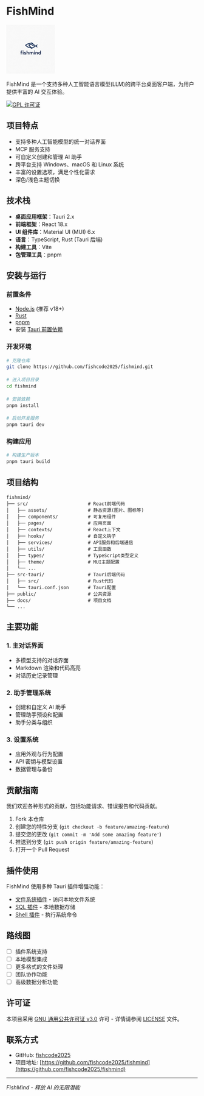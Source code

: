 # FishMind

<img src="app-icon.png" alt="FishMind Logo" width="128"/>

FishMind 是一个支持多种人工智能语言模型(LLM)的跨平台桌面客户端，为用户提供丰富的 AI 交互体验。

[![GPL 许可证](https://img.shields.io/badge/License-GPL%20v3-blue.svg)](https://www.gnu.org/licenses/gpl-3.0)

## 项目特点

- 支持多种人工智能模型的统一对话界面
- MCP 服务支持
- 可自定义创建和管理 AI 助手
- 跨平台支持 Windows、macOS 和 Linux 系统
- 丰富的设置选项，满足个性化需求
- 深色/浅色主题切换

## 技术栈

- **桌面应用框架**：Tauri 2.x
- **前端框架**：React 18.x
- **UI 组件库**：Material UI (MUI) 6.x
- **语言**：TypeScript, Rust (Tauri 后端)
- **构建工具**：Vite
- **包管理工具**：pnpm

## 安装与运行

### 前置条件

- [Node.js](https://nodejs.org/) (推荐 v18+)
- [Rust](https://www.rust-lang.org/tools/install)
- [pnpm](https://pnpm.io/installation)
- 安装 [Tauri 前置依赖](https://tauri.app/v1/guides/getting-started/prerequisites)

### 开发环境

```bash
# 克隆仓库
git clone https://github.com/fishcode2025/fishmind.git

# 进入项目目录
cd fishmind

# 安装依赖
pnpm install

# 启动开发服务
pnpm tauri dev
```

### 构建应用

```bash
# 构建生产版本
pnpm tauri build
```

## 项目结构

```
fishmind/
├── src/                      # React前端代码
│   ├── assets/               # 静态资源(图片、图标等)
│   ├── components/           # 可复用组件
│   ├── pages/                # 应用页面
│   ├── contexts/             # React上下文
│   ├── hooks/                # 自定义钩子
│   ├── services/             # API服务和后端通信
│   ├── utils/                # 工具函数
│   ├── types/                # TypeScript类型定义
│   ├── theme/                # MUI主题配置
│   └── ...
├── src-tauri/                # Tauri后端代码
│   ├── src/                  # Rust代码
│   └── tauri.conf.json       # Tauri配置
├── public/                   # 公共资源
├── docs/                     # 项目文档
└── ...
```

## 主要功能

### 1. 主对话界面
- 多模型支持的对话界面
- Markdown 渲染和代码高亮
- 对话历史记录管理

### 2. 助手管理系统
- 创建和自定义 AI 助手
- 管理助手预设和配置
- 助手分类与组织

### 3. 设置系统
- 应用外观与行为配置
- API 密钥与模型设置
- 数据管理与备份

## 贡献指南

我们欢迎各种形式的贡献，包括功能请求、错误报告和代码贡献。

1. Fork 本仓库
2. 创建您的特性分支 (`git checkout -b feature/amazing-feature`)
3. 提交您的更改 (`git commit -m 'Add some amazing feature'`)
4. 推送到分支 (`git push origin feature/amazing-feature`)
5. 打开一个 Pull Request

## 插件使用

FishMind 使用多种 Tauri 插件增强功能：

- [文件系统插件](https://v2.tauri.app/plugin/file-system/) - 访问本地文件系统
- [SQL 插件](https://v2.tauri.app/plugin/sql/) - 本地数据存储
- [Shell 插件](https://v2.tauri.app/plugin/shell/) - 执行系统命令

## 路线图

- [ ] 插件系统支持
- [ ] 本地模型集成
- [ ] 更多格式的文件处理
- [ ] 团队协作功能
- [ ] 高级数据分析功能

## 许可证

本项目采用 [GNU 通用公共许可证 v3.0](https://www.gnu.org/licenses/gpl-3.0) 许可 - 详情请参阅 [LICENSE](LICENSE) 文件。

## 联系方式

- GitHub: [fishcode2025](https://github.com/fishcode2025)
- 项目地址: [https://github.com/fishcode2025/fishmind](https://github.com/fishcode2025/fishmind)

---

*FishMind - 释放 AI 的无限潜能*
